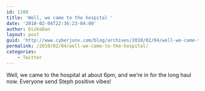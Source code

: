 ```yaml
---
id: 1108
title: 'Well, we came to the hospital '
date: '2010-02-04T22:36:23-04:00'
author: DizkoDan
layout: post
guid: 'http://www.cyberjunx.com/blog/archives/2010/02/04/well-we-came-to-the-hospital/'
permalink: /2010/02/04/well-we-came-to-the-hospital/
categories:
    - Twitter
---
```


Well, we came to the hospital at about 6pm, and we’re in for the long haul now. Everyone send Steph positive vibes!